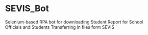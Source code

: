 # SEVIS_Bot
Selenium-based RPA bot for downloading Student Report for School Officials and Students Transferring In files form SEVIS
